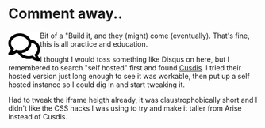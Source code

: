 <!-- BEGIN ARISE ------------------------------
Title:: "We Have Comments"

Author:: "Ben Robeson"
Description:: "Blog improvements - Adding self hosted comments."
Language:: "en"
Thumbnail:: "Font_Awesome_5_regular_comments.svg"
Published Date:: "2025-01-17"
Modified Date:: "2025-01-17"

content_header:: "true"
rss_hide:: "false"
comments:: "true"
---- END ARISE \\ DO NOT MODIFY THIS LINE ---->

# Comment away.. 
<img src="Font_Awesome_5_regular_comments.svg" title='"Font Awesome 5 regular comments" by Font Awesome is licensed under CC BY 4.0. To view a copy of this license, visit https://creativecommons.org/licenses/by/4.0/?ref=openverse.' width="64" height="64" style="float:left;margin:50">
Bit of a "Build it, and they (might) come (eventually). That's fine, this is all practice and education.
<p/>

I thought I would toss something like Disqus on here, but I remembered to search "self hosted" first and found [Cusdis](https://github.com/djyde/cusdis). I tried their hosted version just long enough to see it was workable, then put up a self hosted instance so I could dig in and start tweaking it. 

Had to tweak the iframe heigth already, it was claustrophobically short and I didn't like the CSS hacks I was using to try and make it taller from Arise instead of Cusdis. 

